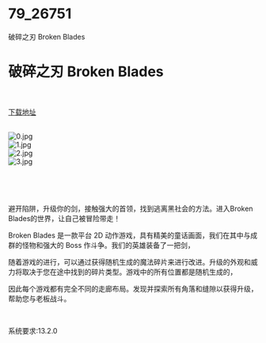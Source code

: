 # 79_26751
破碎之刃 Broken Blades
# 破碎之刃 Broken Blades
 <br/></br>
[下载地址](https://www.switch520.cc/article/26751 "下载地址")
<br/></br>

<p><img title="0.jpg" src="https://www.switch520.cc/muke_img/2022_01_30_2e77f5a46a4f6.jpg" alt="0.jpg"><br>
<img title="1.jpg" src="https://www.switch520.cc/muke_img/2022_01_30_642b1a5346e73.jpg" alt="1.jpg"><br>
<img title="2.jpg" src="https://www.switch520.cc/muke_img/2022_01_30_7472a12a7652e.jpg" alt="2.jpg"><br>
<img title="3.jpg" src="https://www.switch520.cc/muke_img/2022_01_30_9e424ad73dd39.jpg" alt="3.jpg"></p>
<p>&nbsp;</p>
<p>&nbsp;</p>
<p>避开陷阱，升级你的剑，接触强大的首领，找到逃离黑社会的方法。进入Broken Blades的世界，让自己被冒险带走！</p>
<p>Broken Blades 是一款平台 2D 动作游戏，具有精美的童话画面，我们在其中与成群的怪物和强大的 Boss 作斗争。我们的英雄装备了一把剑，</p>
<p>随着游戏的进行，可以通过获得随机生成的魔法碎片来进行改进。升级的外观和威力将取决于您在途中找到的碎片类型。游戏中的所有位置都是随机生成的，</p>
<p>因此每个游戏都有完全不同的走廊布局。发现并探索所有角落和缝隙以获得升级，帮助您与老板战斗。</p>
<p>&nbsp;</p>
<p>系统要求:13.2.0</p>



